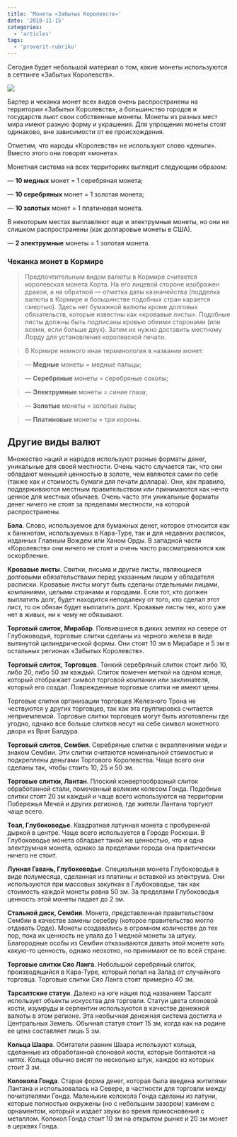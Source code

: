 ```yaml
---
title: 'Монеты «Забытых Королевств»'
date: '2018-11-15'
categories:
  - 'articles'
tags:
  - 'proverit-rubriku'
---
```


Сегодня будет небольшой материал о том, какие монеты используются в сеттинге «Забытых Королевств».

![](https://pp.userapi.com/c830709/v830709518/1c6314/KCMPe8RDJJo.jpg)

Бартер и чеканка монет всех видов очень распространены на территории «Забытых Королевств», а большинство городов и государств льют свои собственные монеты. Монеты из разных мест мира имеют разную форму и украшения. Для упрощения монеты стоят одинаково, вне зависимости от ее происхождения.

Отметим, что народы «Королевств» не используют слово «деньги». Вместо этого они говорят «монета».

Монетная система на всех территориях выглядит следующим образом:

— **10 медных** монет = 1 серебряная монета;

— **10 серебряных** монет = 1 золотая монета;

— **10 золотых** монет = 1 платиновая монета.

В некоторым местах выплавляют еще и электрумные монеты, но они не слишком распространены (как долларовые монеты в США).

— **2 электрумные** монеты = 1 золотая монета.

### Чеканка монет в Кормире

> Предпочтительным видом валюты в Кормире считается королевская монета Корта. На его лицевой стороне изображен дракон, а на обратной — отметка даты казначейства (подделка валюты в Кормире и большинстве подобных стран карается смертью). Здесь нет бумажной валюты кроме долговых обязательств, которые известны как «кровавые листы». Подобные листы должны быть подписаны кровью обеими сторонами (или всеми, если больше двух). Затем их нужно доставить местному Лорду для установления королевской печати.

> В Кормире немного иная терминология в названии монет:

> — **Медные** монеты = медные пальцы;

> — **Серебряные** монеты = серебряные соколы;

> — **Электрумные** монеты = синие глаза;

> — **Золотые** монеты = золотые львы;

> — **Платиновые** монеты = три короны.

## Другие виды валют

Множество наций и народов используют разные форматы денег, уникальные для своей местности. Очень часто случается так, что они обладают меньшей ценностью в золоте, чем являются сами по себе (также как и стоимость бумаги для печати доллара). Они, как правило, поддерживаются местным правительством или принимаются как нечто ценное для местных обычаев. Очень часто эти уникальные форматы денег ничего не стоят за пределами местности, на которой распространены.

**Бэла**. Слово, используемое для бумажных денег, которое относится как к банкнотам, используемых в Кара-Туре, так и для недавних расписок, изданных Главным Вождем или Ханом Орды. В западной части «Королевств» они ничего не стоят и очень часто рассматриваются как оскорбление.

**Кровавые листы**. Свитки, письма и другие листы, являющиеся долговыми обязательствами перед указанным лицом у обладателя расписки. Кровавые листы могут быть сделаны отдельными лицами, компаниями, целыми странами и городами. Если тот, кто должен выплатить долг, будет находится неподалеку от того, кто сделал этот лист, то он обязан будет выплатить долг. Кровавые листы тех, кого уже нет в живых, ни к чему не обязывают.

**Торговый слиток, Мирабар**. Появившиеся в диких землях на севере от Глубоководья, торговые слитки сделаны из черного железа в виде вытянутой цилиндрической формы. Они стоят 10 зм в Мирабаре и 5 зм в остальных регионах «Забытых Королевств».

**Торговый слиток, Торговцев**. Тонкий серебряный слиток стоит либо 10, либо 20, либо 50 зм каждый. Слиток помечен меткой на одном конце, который отображает символ торговой компании или заклинателя, который его создал. Поврежденные торговые слитки не имеют цены.

Торговые слитки организации торговцев Железного Трона не чествуются у других торговцев, так как эта группировка считается неприемлемой. Торговые слитки торговцев могут быть изготовлены где угодно, однако все больше слитков несут на себе символ монетного двора из Врат Балдура.

**Торговый слитов, Сембия**. Серебряные слитки с вкраплениями меди и знаком Сембии. Эти слитки считаются номинальной стоимостью и подкреплены деньгами Торгового Королевства. Чаще всего они сделаны так, чтобы стоить 10, 25 и 50 зм.

**Торговые слитки, Лантан**. Плоский конвертообразный слиток обработанной стали, помеченный великим колесом Гонда. Подобные слитки стоят 20 зм каждый и чаще всего используются на территории Побережья Мечей и других регионов, где жители Лантана торгуют чаще всего.

**Тоал, Глубоководье**. Квадратная латунная монета с пробуренной дыркой в центре. Чаще всего используется в Городе Роскоши. В Глубоководье монета обладает такой же ценностью, что и одна электрумная монета, однако за пределами города она практически ничего не стоит.

**Лунная Гавань, Глубоководье**. Специальная монета Глубоководья в виде полумесяца, сделанная из платины и вставкой из электрума. Они используются при массовых закупках в Глубоководье, так как стоимость каждой монеты равна 50 зм. За пределами Глубоководья ценность этой монеты падает до 2 зм.

**Стальной диск, Сембия**. Монета, представленная правительством Сембии в качестве замены серебру (которое правительство могло отдавать Орде). Монеты создавались в огромном количестве до тех пор, пока их ценность не упала до 1 медной монеты за штуку. Благородные особы из Сембии отказываются давать этой монете хоть какую-то ценность, однако неохотно, но принимают ее по всей стране.

**Торговые слитки Сяо Ланга**. Небольшой серебряный слиток, производящийся в Кара-Туре, который попал на Запад от случайного торговца. Торговые слитки Сяо Ланга стоят примерно 40 зм.

**Тарсалтские статуи**. Далеко на юге нация под названием Тарсалт использует объекты искусства для торговли. Статуи цвета слоновой кости, изумруды и серпентин используются в качестве денежной валюты в этом регионе. Эта необычная денежная система достигла и Центральных Земель. Обычная статуя стоит 15 зм, когда как на родине ее цена составляет лишь 5 зм.

**Кольца Шаара**. Обитатели равнин Шаара используют кольца, сделанные из обработанной слоновой кости, которые болтаются на нитях. Кольца обычно висят по несколько штук, каждое из которых стоит 3 зм.

**Колокола Гонда**. Старая форма денег, которая была введена жителями Лантана и использовалась на Севере, в частности для торговли между почитателями Гонда. Маленькие колокола Гонда сделаны из латуни, которые полностью окружены (но с небольшим зазором) камнем с орнаментом, который и издает звуки во время прикосновения с металлом. Колокол Гонда стоит 10 зм на открытом рынке и 20 зм монет в церквях Гонда.
